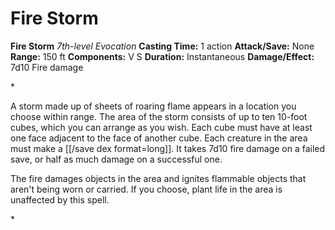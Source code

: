 # Fire Storm

**Fire Storm**
_7th-level Evocation_
**Casting Time:** 1 action
**Attack/Save:** None
**Range:** 150 ft
**Components:** V S
**Duration:** Instantaneous
**Damage/Effect:** 7d10 Fire damage

*<p>A storm made up of sheets of roaring flame appears in a location you choose within range. The area of the storm consists of up to ten 10-foot cubes, which you can arrange as you wish. Each cube must have at least one face adjacent to the face of another cube. Each creature in the area must make a [[/save dex format=long]]. It takes 7d10 fire damage on a failed save, or half as much damage on a successful one.

The fire damages objects in the area and ignites flammable objects that aren't being worn or carried. If you choose, plant life in the area is unaffected by this spell.</p>*